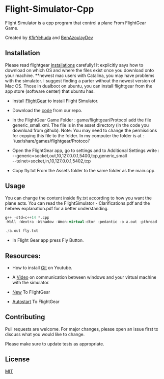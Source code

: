 # Flight-Simulator-Cpp

Flight Simulator is a cpp program that control a plane From FlightGear Game.

Created by [KfirYehuda](https://github.com/kfiryehuda) and 
 [BenAzoulayDev](https://github.com/benazoulaydev)

## Installation
Please read flightgear [installations](https://www.flightgear.org/download/main-program/) carefully! It explicitly says how to download on which OS and where the files exist once you download onto your machine.
**newest mac users with Catalina, you may have problems with the simulator. I suggest finding a parter without the newest version of Mac OS. Those in dualboot on ubuntu, you can install flightgear from the app store (software center) that ubuntu has.


- Install [FlightGear](https://sourceforge.net/projects/flightgear/files/) to install Flight Simulator.

- Download the [code](https://github.com/benazoulaydev/Flight-Simulator-Cpp/archive/master.zip) from our repo.

- In the FlightGear Game Folder : game/flightgear/Protocol
add the file generic_small.xml. The file is in the asset directory (in the code you download from github). 
Note: You may need to change the permissions for copying this file to the folder. In my computer the folder is at : '/usr/share/games/flightgear/Protocol' 

- Open the FlightGear app, go to settings and to Additional Settings write : 
--generic=socket,out,10,127.0.0.1,5400,tcp,generic_small   
--telnet=socket,in,10,127.0.0.1,5402,tcp

- Copy fly.txt From the Assets folder to the same folder as the main.cpp.

## Usage
You can change the content inside fly.txt according to how you want the plane acts.
You can read the FlightSimulator - Clarifications.pdf and the hebrew explanation.pdf for a better understanding.
```cpp
g++ -std=c++14 *.cpp 
-Wall -Wextra -Wshadow -Wnon-virtual-dtor -pedantic -o a.out -pthread 

./a.out fly.txt
```
- In Flight Gear app press Fly Button.


## Resources:
- How to install [Git](https://www.youtube.com/watch?v=SWYqp7iY_Tc) on Youtube.

- A [Video](https://drive.google.com/file/d/1Hn2pse_LFLGliL5lF6xQm9vHV6xEAYSg/view) on communication between windows and your virtual machine with the simulator.

- [New](http://wiki.flightgear.org/New_to_FlightGear) To FlightGear

- [Autostart](http://wiki.flightgear.org/Autostart) To FlightGear


## Contributing
Pull requests are welcome. For major changes, please open an issue first to discuss what you would like to change.

Please make sure to update tests as appropriate.



## License
[MIT](https://choosealicense.com/licenses/mit/)

